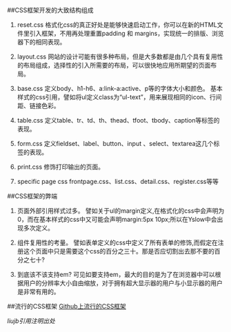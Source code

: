 ##CSS框架开发的大致结构组成
1. reset.css
格式化css的真正好处是能够快速启动工作，你可以在新的HTML文件里引入框架，不用再处理重置padding 和 margins，实现统一的排版、浏览器下的相同表现。

2. layout.css
网站的设计可能有很多种布局，但是大多数都是由几个具有复用性的布局组成，选择性的引入所需要的布局，可以很快地应用所期望的页面布局。

3. base.css
定义body、h1-h6、a:link-a:active、p等的字体大小和颜色。
基本样式的css引用，譬如将ul定义class为“ul-text”，用来展现相同的icon、行间距、链接色彩。

4. table.css
定义table、tr、td、th、thead、tfoot、tbody、caption等标签的表现。

5. form.css
定义fieldset、label、button、input 、select、textarea这几个标签的表现。

6. print.css
修饰打印输出的页面。

7. specific page css
frontpage.css、list.css、detail.css、register.css等等

##CSS框架的弊端
1. 页面外部引用样式过多。
譬如关于ul的margin定义,在格式化的css中会声明为0，而在基本样式的css中又可能会声明margin:5px 10px;所以在Yslow中会出现多次定义。

2. 组件复用性的考量。
譬如表单定义的css中定义了所有表单的修饰,而假定在注册这个页面中只是需要这个css的百分之三十。那是否应切割出去那不要的百分之七十?

3. 到底该不该支持em?
可见如要支持em，最大的目的是为了在浏览器中可以根据用户的分辨率大小自由缩放，对于拥有超大显示器的用户与小显示器的用户是非常有用的。

##流行的CSS框架
[Github上流行的CSS框架](http://www.oschina.net/news/39496/the-most-popular-css-libraries-that-are-on-github)

*liujb引用注明出处*